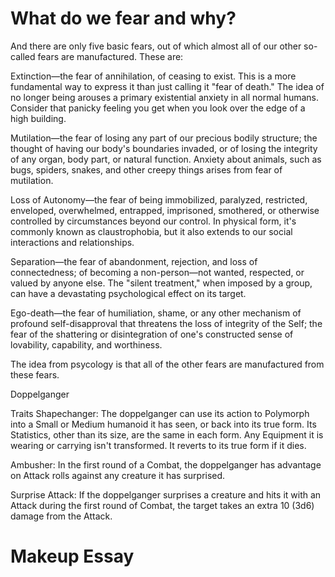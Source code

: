 # What do we fear and why?
And there are only five basic fears, out of which almost all of our other so-called fears are manufactured. These are:

   Extinction—the fear of annihilation, of ceasing to exist. This is a more fundamental way to express it than just calling it "fear of death." The idea of no longer being arouses a primary existential anxiety in all normal humans. Consider that panicky feeling you get when you look over the edge of a high building.

   Mutilation—the fear of losing any part of our precious bodily structure; the thought of having our body's boundaries invaded, or of losing the integrity of any organ, body part, or natural function. Anxiety about animals, such as bugs, spiders, snakes, and other creepy things arises from fear of mutilation.

   Loss of Autonomy—the fear of being immobilized, paralyzed, restricted, enveloped, overwhelmed, entrapped, imprisoned, smothered, or otherwise controlled by circumstances beyond our control. In physical form, it's commonly known as claustrophobia, but it also extends to our social interactions and relationships.


   Separation—the fear of abandonment, rejection, and loss of connectedness; of becoming a non-person—not wanted, respected, or valued by anyone else. The "silent treatment," when imposed by a group, can have a devastating psychological effect on its target.


   Ego-death—the fear of humiliation, shame, or any other mechanism of profound self-disapproval that threatens the loss of integrity of the Self; the fear of the shattering or disintegration of one's constructed sense of lovability, capability, and worthiness.

The idea from psycology is that all of the other fears are manufactured from these fears.


Doppelganger

Traits
Shapechanger: The doppelganger can use its action to Polymorph into a Small or Medium humanoid it has seen, or back into its true form. Its Statistics, other than its size, are the same in each form. Any Equipment it is wearing or carrying isn't transformed. It reverts to its true form if it dies.

Ambusher: In the first round of a Combat, the doppelganger has advantage on Attack rolls against any creature it has surprised.

Surprise Attack: If the doppelganger surprises a creature and hits it with an Attack during the first round of Combat, the target takes an extra 10 (3d6) damage from the Attack.


# Makeup Essay
